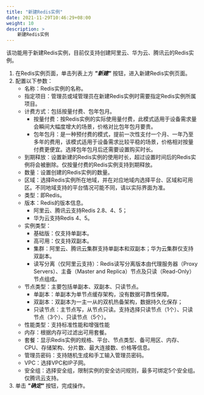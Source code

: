 ```yaml
---
title: "新建Redis实例"
date: 2021-11-29T10:46:29+08:00
weight: 10
description: >
    新建Redis实例
---
```


该功能用于新建Redis实例，目前仅支持创建阿里云、华为云、腾讯云的Redis实例。

1. 在Redis实例页面，单击列表上方 **_"新建"_** 按钮，进入新建Redis实例页面。
2. 配置以下参数：
    - 名称：Redis实例的名称。
    - 指定项目：管理员或域管理员在新建Redis实例时需要指定Redis实例所属项目。
    - 计费方式：包括按量付费、包年包月。
        - 按量付费：按Redis实例的实际使用量付费，此模式适用于设备需求量会瞬间大幅度增大的场景，价格对比包年包月要贵。
        - 包年包月：是一种预付费的模式，提前一次性支付一个月、一年乃至多年的费用，该模式适用于设备需求比较平稳的场景，价格相对按量付费更便宜。选择包年包月后还需要设置购买时长。
    - 到期释放：设置新建的Redis实例的使用时长，超过设置时间后的Redis实例将会被删除。仅按量付费的Redis实例支持到期释放。
    - 数量：设置创建的Redis实例的数量。
    - 区域：选择Redis实例所在地域，并在对应地域内选择平台、区域和可用区。不同地域支持的平台情况可能不同，请以实际界面为准。
    - 类型：即Redis。
    - 版本：Redis的版本信息。
        - 阿里云、腾讯云支持Redis 2.8、4、5；
        - 华为云支持Redis 4、5。
    - 实例类型：
        - 基础版：仅支持单副本。
        - 高可用：仅支持双副本。
        - 集群：阿里云、腾讯云集群支持单副本和双副本；华为云集群仅支持双副本。
        - 读写分离（仅阿里云支持）：Redis读写分离版本由代理服务器（Proxy Servers）、主备（Master and Replica）节点及只读（Read-Only）节点组成。
    - 节点类型：主要包括单副本、双副本、只读节点。
        - 单副本：单副本为单节点缓存架构，没有数据可靠性保障。
        - 双副本：双副本为一主一从的双机热备架构，数据持久化保存；
        - 只读节点：主节点写，从节点只读。支持选择只读节点（1个）、只读节点（3个）、只读节点（5个）。
    - 性能类型：支持标准性能和增强性能
    - 内存：根据内存可过滤出可用套餐。
    - 套餐：显示Redis实例的规格、平台、节点类型、备可用区、内存、CPU、存储架构、分片数、最大连接数、价格等信息。
    - 管理员密码：支持随机生成和手工输入管理员密码。
    - VPC：选择VPC和IP子网。
    - 安全组：选择安全组，限制实例的安全访问规则，最多可绑定5个安全组。仅腾讯云支持。
3. 单击 **_"确定"_** 按钮，完成操作。